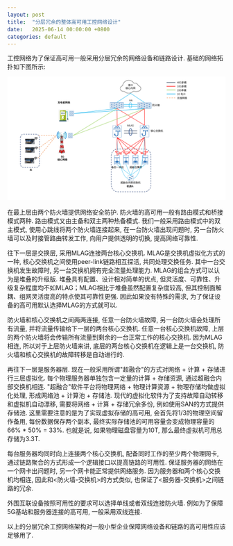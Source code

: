 ```yaml
---
layout: post
title:  "分层冗余的整体高可用工控网络设计"
date:   2025-06-14 00:00:00 +0800
categories: default
---
```


工控网络为了保证高可用一般采用分层冗余的网络设备和链路设计. 基础的网络拓扑如下图所示:

<img class="image" src="/assets/images/ha.png">

在最上层由两个防火墙提供网络安全防护. 防火墙的高可用一般有路由模式和桥接模式两种. 路由模式又由主备和双主两种热备模式. 我们一般采用路由模式中的双主模式, 使用心跳线将两个防火墙连接起来, 在一台防火墙出现问题时, 另一台防火墙可以及时接管路由转发工作, 向用户提供透明的切换, 提高网络可靠性.

往下一层是交换层, 采用MLAG连接两台核心交换机. MLAG是交换机虚拟化方式的一种, 核心交换机之间使用peer-link链路相互探活, 共同处理交换任务. 其中一台交换机发生故障时, 另一台交换机拥有完全流量处理能力. MLAG的组合方式可以认为是堆叠的升级版. 堆叠具有配置、设计相对简单的优点, 但灵活度、可靠性、升级复杂程度均不如MLAG；MLAG相比于堆叠虽然配置复杂度较高, 但其控制面解耦、组网灵活度高的特点使其可靠性更强. 因此如果没有特殊的需求, 为了保证设备的高可用默认选择MLAG的方式就可以.

防火墙和核心交换机之间两两连接, 任意一台防火墙故障, 另一台防火墙会处理所有流量, 并将流量传输给下一层的两台核心交换机. 任意一台核心交换机故障, 上层的两个防火墙将会传输所有流量到剩余的一台正常工作的核心交换机. 因为MLAG相连, 所以对于上层防火墙来讲, 底层的两台核心交换机在逻辑上是一台交换机, 防火墙和核心交换机的故障转移是自动进行的.

再往下一层是服务器层. 现在一般采用所谓"超融合"的方式对网络 + 计算 + 存储进行三层虚拟化. 每个物理服务器单独包含一定量的计算 + 存储资源, 通过超融合内部交换机相连.  "超融合"软件平台将物理网络 + 物理计算资源 + 物理存储均做虚拟化处理, 形成网络池 + 计算池 + 存储池. 现代的虚拟化软件为了支持故障自动转移和虚拟机自动漂移, 需要将网络 + 计算 + 存储冗余多份, 例如使用SAN的方式提供存储池. 这里需要注意的是为了实现虚拟存储的高可用, 会首先将1/3的物理空间留作备用, 每份数据保存两个副本, 最终实际存储池的可用容量会变成物理容量的66% * 50% = 33%. 也就是说, 如果物理磁盘容量为10T, 那么最终虚拟机可用总存储为3.3T.

每台服务器均同时向上连接两个核心交换机, 配备同时工作的至少两个物理网卡, 通过链路聚合的方式形成一个逻辑接口以提高链路的可用性. 保证服务器的网络在一个网卡出问题时, 另一个网卡能正常提供网络服务. 因为服务器和两个核心交换机均相连, 因此和<防火墙-交换机>的方式类似, 也保证了<服务器-交换机>之间链路的冗余.

外围互联设备按照可用性的要求可以选择单线或者双线连接防火墙. 例如为了保障5G基站和服务器连接的高可用, 一般采用双线连接.

以上的分层冗余工控网络架构对一般小型企业保障网络设备和链路的高可用性应该足够用了.
